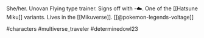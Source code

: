 She/her. Unovan Flying type trainer. Signs off with -☁️. One of the [[Hatsune Miku]] variants. Lives in the [[Mikuverse]]. [[@pokemon-legends-voltage]]

#characters #multiverse_traveler #determinedowl23 